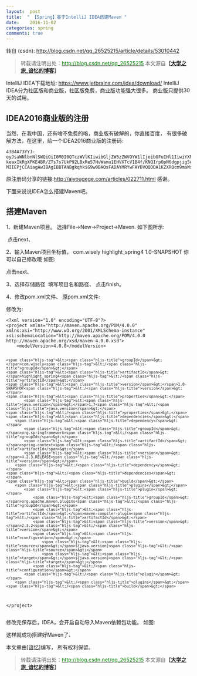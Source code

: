 ```yaml
---
layout:  post
title:  " 【Spring】基于IntelliJ IDEA搭建Maven "
date:    2016-11-02
categories: spring 
comments: true
---
```

转自 (csdn): http://blog.csdn.net/qq_26525215/article/details/53010442
<div class="markdown_views">
 <blockquote cite="陈浩翔"> 
  <p>转载请注明出处：<a href="http://blog.csdn.net/qq_26525215"><font color="green">http://blog.csdn.net/qq_26525215</font></a> 本文源自<strong>【<a href="http://blog.csdn.net/qq_26525215" target="_blank">大学之旅_谙忆的博客</a>】</strong></p> 
 </blockquote> 
 <p>IntelliJ IDEA下载地址:  <a href="https://www.jetbrains.com/idea/download/">https://www.jetbrains.com/idea/download/</a>  IntelliJ IDEA分为社区版和商业版，社区版免费，商业版功能强大很多。  商业版只提供30天的试用。  <img src="http://img.blog.csdn.net/20161102184055832" alt="" title=""></p> 
 <h2 id="idea2016商业版的注册">IDEA2016商业版的注册</h2> 
 <p>当然，在我中国，还有啥不免费的咯，商业版有破解的，你直接百度，  有很多破解方法，在这里，给一个IDEA2016商业版的注册码:</p> 
 <pre class="prettyprint"><code class=" hljs bash"><span class="hljs-number">43</span>B4A73YYJ-eyJsaWNlbnNlSWQiOiI0M0I0QTczWVlKIiwibGljZW5zZWVOYW1lIjoibGFuIHl1IiwiYXNzaWduZWVOYW1lIjoiIiwiYXNzaWduZWVFbWFpbCI6IiIsImxpY2Vuc2VSZXN0cmljdGlvbiI6IkZvciBlZHVjYXRpb25hbCB1c2Ugb25seSIsImNoZWNrQ29uY3VycmVudFVzZSI6ZmFsc2UsInByb2R1Y3RzIjpbeyJjb2RlIjoiSUkiLCJwYWlkVXBUbyI6IjIwMTctMDItMjU<span class="hljs-keyword">if</span>Sx7ImNvZGUiOiJBQyIsInBhaWRVcFRvIjoiMjAxNy0wMi0yNSJ9LHsiY29kZSI6IkRQTiIsInBhaWRVcFRvIjoiMjAxNy0wMi0yNSJ9LHsiY29kZSI6IlBTIiwicGFpZFVwVG8iOiIyMDE3LTAyLTI1In0seyJjb2RlIjoiRE0iLCJwYWlkVXBUbyI6IjIwMTctMDItMjU<span class="hljs-keyword">if</span>Sx7ImNvZGUiOiJDTCIsInBhaWRVcFRvIjoiMjAxNy0wMi0yNSJ9LHsiY29kZSI6IlJTMCIsInBhaWRVcFRvIjoiMjAxNy0wMi0yNSJ9LHsiY29kZSI6IlJDIiwicGFpZFVwVG8iOiIyMDE3LTAyLTI1In0seyJjb2RlIjoiUEMiLCJwYWlkVXBUbyI6IjIwMTctMDItMjU<span class="hljs-keyword">if</span>Sx7ImNvZGUiOiJSTSIsInBhaWRVcFRvIjoiMjAxNy0wMi0yNSJ9LHsiY29kZSI6IldTIiwicGFpZFVwVG8iOiIyMDE3LTAyLTI1In0seyJjb2RlIjoiREIiLCJwYWlkVXBUbyI6IjIwMTctMDItMjU<span class="hljs-keyword">if</span>Sx7ImNvZGUiOiJEQyIsInBhaWRVcFRvIjoiMjAxNy0wMi0yNSJ9XSwiaGFzaCI6IjMzOTgyOTkvMCIsImdyYWNlUGVyaW9kRGF5cyI6MCwiYXV0b1Byb2xvbmdhdGVkIjpmYWxzZSwiaXNBdXRvUHJvbG9uZ2F0ZWQiOmZhbHNlfQ==-keaxIkRgXPKE4BR/ZTs7s7UkP92LBxRe57HvWamu1EHVXTcV1B4f/KNQIrpOpN6dgpjig5eMVMPmo7yMPl+bmwQ8pTZaCGFuLqCHD1ngo6ywHKIQy0nR249sAUVaCl2wGJwaO4JeOh1opUx8chzSBVRZBMz0/MGyygi7duYAff9JQqfH3p/BhDTNM8eKl6z5tnneZ8ZG5bG1XvqFTqWk4FhGsEWdK7B+He44hPjBxKQl2gmZAodb6g9YxfTHhVRKQY5hQ7KPXNvh3ikerHkoaL5apgsVBZJOTDE2KdYTnGLmqxghFx6L0ofqKI6hMr48ergMyflDk6wLNGWJvYHLWw==-MIIEPjCCAiagAwIBAgIBBTANBgkqhkiG9w0BAQsFADAYMRYwFAYDVQQDDA1KZXRQcm9maWxlIENBMB4XDTE1MTEwMjA4MjE0OFoXDTE4MTEwMTA4MjE0OFowETEPMA0GA1UEAwwGcHJvZDN5MIIBIjANBgkqhkiG9w0BAQEFAAOCAQ8AMIIBCgKCAQEAxcQkq+zdxlR2mmRYBPzGbUNdMN6OaXiXzxIWtMEkrJMO/<span class="hljs-number">5</span>oUfQJbLLuMSMK0QHFmaI37WShyxZcfRCidwXjot4zmNBKnlyHodDij/<span class="hljs-number">78</span>TmVqFl8nOeD5+<span class="hljs-number">07</span>B8VEaIu7c3E1N+e1<span class="hljs-keyword">do</span>C6wht4I4+IEmtsPAdoaj5WCQVQbrI8KeT8M9VcBIWX7fD0fhexfg3ZRt0xqwMcXGNp3DdJHiO0rCdU+Itv7EmtnSVq9jBG1usMSFvMowR25mju2JcPFp1+I4ZI+FqgR8gyG8oiNDyNEoAbsR3lOpI7grUYSvkB/xVy/VoklPCK2h0f0GJxFjnye8NT1PAywoyl7RmiAVRE/EKwIDAQABo4GZMIGWMAkGA1UdEwQCMAAwHQYDVR0OBBYEFGEpG9oZGcfLMGNBkY7SgHiMGgTcMEgGA1UdIwRBMD+AFKOetkhnQhI2Qb1t4Lm0oFKLl/GzoRykGjAYMRYwFAYDVQQDDA1KZXRQcm9maWxlIENBggkA0myxg7KDeeEwEwYDVR0lBAwwCgYIKwYBBQUHAwEwCwYDVR0PBAQDAgWgMA0GCSqGSIb3DQEBCwUAA4ICAQC9WZuYgQedSuOc5TOUSrRigMw4/+wuC5EtZBfvdl4HT/<span class="hljs-number">8</span>vzMW/oUlIP4YCvA0XKyBaCJ2iX+ZCDKoP<span class="hljs-keyword">fi</span>YXiaSiH+HxAPV6J79vvouxKrWg2XV6ShFtPLP+<span class="hljs-number">0</span>gPdGq3x9R3+kJbmAm8w+FOdlWqAfJrLvpzMGNeDU14YGXiZ9bVzmIQbwrBA+c/F4tlK/DV07dsNExihqFoibnqDiVNTGombaU2dDup2gwKdL81ua8EIcGNExHe82kjF4zwfadHk3bQVvbfdAwxcDy4xBjs3L4raPLU3yenSzr/OEur1+jfOxnQSmEcMXKXgrAQ9U55gwjcOFKrgOxEdek/Sk1VfOjvS+nuM4eyEruFMfaZHzoQiuw4IqgGc45ohFH0UUyjYcuFxxDSU9lMCv8qdHKm+wnPRb0l9l5vXsCBDuhAGYD6ss+Ga+aDY6f/qXZuUCEUOH3QUNbbCUlviSz6+GiRnt1kA9N2Qachl+<span class="hljs-number">2</span>yBfaqUqr8h7Z2gsx5LcIf5kYNsqJ0GavXTVyWh7PYiKX4bs354ZQLUwwa/cG++<span class="hljs-number">2</span>+wNWP+HtBhVxMRNTdVhSm38AknZlD+PTAsWGu9GyLmhti2EnVwGybSD2Dxmhxk3IPCkhKAK+pl0eWYGZWG3tJ9mZ7SowcXLWDFAk0lRJnKGFMTggrWjV8GYpw5bq23VmIqqDLgkNzuoog==</code></pre> 
 <p>原注册码分享的链接:<a href="http://aiyougege.com/articles/022711.html">http://aiyougege.com/articles/022711.html</a>  感谢。</p> 
 <p>下面来说说IDEA怎么搭建Maven吧。</p> 
 <h2 id="搭建maven">搭建Maven</h2> 
 <p>1、新建Maven项目。  选择File-&gt;New-&gt;Project-&gt;Maven.  如下图所示:  <img src="http://img.blog.csdn.net/20161102184938445" alt="" title=""></p> 
 <p><img src="http://img.blog.csdn.net/20161102184946476" alt="" title="">  点击next、</p> 
 <p>2、输入Maven项目坐标值。  com.wisely  highlight_spring4  1.0-SNAPSHOT  你可以自己修改哦  如图:  <img src="http://img.blog.csdn.net/20161102185154853" alt="" title=""></p> 
 <p>点击next、</p> 
 <p>3、选择存储路径  <img src="http://img.blog.csdn.net/20161102185312916" alt="" title="">  填写项目名和路径、  点击finish。</p> 
 <p>4、修改pom.xml文件、  原pom.xml文件:  <img src="http://img.blog.csdn.net/20161102185609793" alt="" title=""></p> 
 <p>修改为:</p> 
 <pre class="prettyprint"><code class=" hljs xml"><span class="hljs-pi">&lt;?xml version="1.0" encoding="UTF-8"?&gt;</span>
<span class="hljs-tag">&lt;<span class="hljs-title">project</span> <span class="hljs-attribute">xmlns</span>=<span class="hljs-value">"http://maven.apache.org/POM/4.0.0"</span> <span class="hljs-attribute">xmlns:xsi</span>=<span class="hljs-value">"http://www.w3.org/2001/XMLSchema-instance"</span> <span class="hljs-attribute">xsi:schemaLocation</span>=<span class="hljs-value">"http://maven.apache.org/POM/4.0.0 http://maven.apache.org/xsd/maven-4.0.0.xsd"</span>&gt;</span>
    <span class="hljs-tag">&lt;<span class="hljs-title">modelVersion</span>&gt;</span>4.0.0<span class="hljs-tag">&lt;/<span class="hljs-title">modelVersion</span>&gt;</span>

    <span class="hljs-tag">&lt;<span class="hljs-title">groupId</span>&gt;</span>com.wisely<span class="hljs-tag">&lt;/<span class="hljs-title">groupId</span>&gt;</span>
    <span class="hljs-tag">&lt;<span class="hljs-title">artifactId</span>&gt;</span>highlight_spring4<span class="hljs-tag">&lt;/<span class="hljs-title">artifactId</span>&gt;</span>
    <span class="hljs-tag">&lt;<span class="hljs-title">version</span>&gt;</span>1.0-SNAPSHOT<span class="hljs-tag">&lt;/<span class="hljs-title">version</span>&gt;</span>
    <span class="hljs-tag">&lt;<span class="hljs-title">properties</span>&gt;</span>
            <span class="hljs-tag">&lt;<span class="hljs-title">java.version</span>&gt;</span>1.7<span class="hljs-tag">&lt;/<span class="hljs-title">java.version</span>&gt;</span>
    <span class="hljs-tag">&lt;/<span class="hljs-title">properties</span>&gt;</span>
    <span class="hljs-tag">&lt;<span class="hljs-title">dependencies</span>&gt;</span>
        <span class="hljs-tag">&lt;<span class="hljs-title">dependency</span>&gt;</span>
            <span class="hljs-tag">&lt;<span class="hljs-title">groupId</span>&gt;</span>org.springframework<span class="hljs-tag">&lt;/<span class="hljs-title">groupId</span>&gt;</span>
            <span class="hljs-tag">&lt;<span class="hljs-title">artifactId</span>&gt;</span>spring-context<span class="hljs-tag">&lt;/<span class="hljs-title">artifactId</span>&gt;</span>
            <span class="hljs-tag">&lt;<span class="hljs-title">version</span>&gt;</span>4.2.3.RELEASE<span class="hljs-tag">&lt;/<span class="hljs-title">version</span>&gt;</span>
        <span class="hljs-tag">&lt;/<span class="hljs-title">dependency</span>&gt;</span>
    <span class="hljs-tag">&lt;/<span class="hljs-title">dependencies</span>&gt;</span>
    <span class="hljs-tag">&lt;<span class="hljs-title">build</span>&gt;</span>
        <span class="hljs-tag">&lt;<span class="hljs-title">plugins</span>&gt;</span>
            <span class="hljs-tag">&lt;<span class="hljs-title">plugin</span>&gt;</span>
                <span class="hljs-tag">&lt;<span class="hljs-title">groupId</span>&gt;</span>org.apache.maven.plugins<span class="hljs-tag">&lt;/<span class="hljs-title">groupId</span>&gt;</span>
                <span class="hljs-tag">&lt;<span class="hljs-title">artifactId</span>&gt;</span>maven-compiler-plugin<span class="hljs-tag">&lt;/<span class="hljs-title">artifactId</span>&gt;</span>
                <span class="hljs-tag">&lt;<span class="hljs-title">version</span>&gt;</span>2.3.2<span class="hljs-tag">&lt;/<span class="hljs-title">version</span>&gt;</span>
                <span class="hljs-tag">&lt;<span class="hljs-title">configuration</span>&gt;</span>
                    <span class="hljs-tag">&lt;<span class="hljs-title">source</span>&gt;</span>${java.version}<span class="hljs-tag">&lt;/<span class="hljs-title">source</span>&gt;</span>
                    <span class="hljs-tag">&lt;<span class="hljs-title">target</span>&gt;</span>${java.version}<span class="hljs-tag">&lt;/<span class="hljs-title">target</span>&gt;</span>
                <span class="hljs-tag">&lt;/<span class="hljs-title">configuration</span>&gt;</span>
            <span class="hljs-tag">&lt;/<span class="hljs-title">plugin</span>&gt;</span>
        <span class="hljs-tag">&lt;/<span class="hljs-title">plugins</span>&gt;</span>
    <span class="hljs-tag">&lt;/<span class="hljs-title">build</span>&gt;</span>
<span class="hljs-tag">&lt;/<span class="hljs-title">project</span>&gt;</span></code></pre> 
 <p>修改完保存后，IDEA，会开启自动导入Maven依赖包功能。  如图:  <img src="http://img.blog.csdn.net/20161102193933014" alt="" title=""></p> 
 <p>这样就成功搭建好Maven了、</p> 
 <p>本文章由<a href="https://chenhaoxiang.github.io/">[谙忆]</a>编写， 所有权利保留。 </p> 
 <blockquote cite="陈浩翔"> 
  <p>转载请注明出处：<a href="http://blog.csdn.net/qq_26525215"><font color="green">http://blog.csdn.net/qq_26525215</font></a> 本文源自<strong>【<a href="http://blog.csdn.net/qq_26525215" target="_blank">大学之旅_谙忆的博客</a>】</strong></p> 
 </blockquote>
</div>
